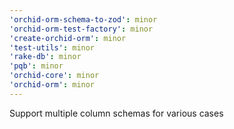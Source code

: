 ```yaml
---
'orchid-orm-schema-to-zod': minor
'orchid-orm-test-factory': minor
'create-orchid-orm': minor
'test-utils': minor
'rake-db': minor
'pqb': minor
'orchid-core': minor
'orchid-orm': minor
---
```


Support multiple column schemas for various cases
